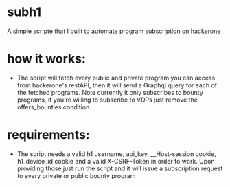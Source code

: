 # subh1
A simple scripte that I built to automate program subscription on hackerone

# how it works:
- The script will fetch every public and private program you can access from hackerone's restAPI, then it will send a Graphql query for each of the fetched programs. Note currently it only subscribes to bounty programs, if you're willing to subscribe to VDPs just remove the offers_bounties condition.

# requirements:
- The script needs a valid h1 username, api_key, __Host-session cookie, h1_device_id cookie and a valid X-CSRF-Token in order to work. Upon providing those just run the script and it will issue a subscription request to every private or public bounty program
